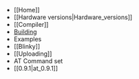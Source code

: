 * [[Home]]
* [[Hardware versions|Hardware_versions]]
* [[Compiler]]
 * [Building](https://github.com/esp8266/esp8266-wiki/blob/master/Building_the_toolchain.md)
* Examples
 * [[Blinky]]
* [[Uploading]]
* AT Command set
 * [[0.9.1|at_0.9.1]]